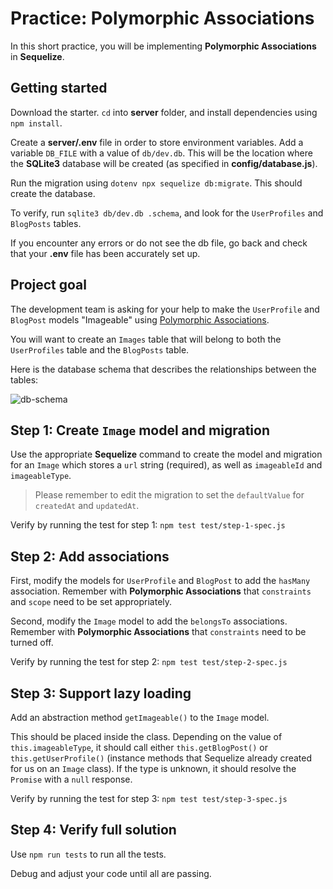 # Practice: Polymorphic Associations

In this short practice, you will be implementing **Polymorphic Associations** in
**Sequelize**.

## Getting started

Download the starter. `cd` into __server__ folder, and install dependencies
using `npm install`.

Create a __server/.env__ file in order to store environment variables. Add a
variable `DB_FILE` with a value of `db/dev.db`. This will be the location where
the **SQLite3** database will be created (as specified in
__config/database.js__).

Run the migration using `dotenv npx sequelize db:migrate`. This should create
the database.

To verify, run `sqlite3 db/dev.db .schema`, and look for the `UserProfiles` and
`BlogPosts` tables.

If you encounter any errors or do not see the db file, go back and check that
your __.env__ file has been accurately set up.

## Project goal

The development team is asking for your help to make the `UserProfile`
and `BlogPost` models "Imageable" using
[Polymorphic Associations][sequelize-poly-assoc].

You will want to create an `Images` table that will belong to both the
`UserProfiles` table and the `BlogPosts` table.

Here is the database schema that describes the relationships between the tables:

![db-schema]

## Step 1: Create `Image` model and migration

Use the appropriate **Sequelize** command to create the model and migration for
an `Image` which stores a `url` string (required), as well as `imageableId` and
`imageableType`.

> Please remember to edit the migration to set the `defaultValue` for
> `createdAt` and `updatedAt`.

Verify by running the test for step 1: `npm test test/step-1-spec.js`

## Step 2: Add associations

First, modify the models for `UserProfile` and `BlogPost` to add the `hasMany`
association. Remember with **Polymorphic Associations** that `constraints` and
`scope` need to be set appropriately.

Second, modify the `Image` model to add the `belongsTo` associations. Remember
with **Polymorphic Associations** that `constraints` need to be turned off.

Verify by running the test for step 2: `npm test test/step-2-spec.js`

## Step 3: Support lazy loading

Add an abstraction method `getImageable()` to the `Image` model.

This should be placed inside the class. Depending on the value
of `this.imageableType`, it should call either `this.getBlogPost()`
or `this.getUserProfile()` (instance methods that Sequelize already created for
us on an `Image` class). If the type is unknown, it should resolve
the `Promise` with a `null` response.

Verify by running the test for step 3: `npm test test/step-3-spec.js`

## Step 4: Verify full solution

Use `npm run tests` to run all the tests.

Debug and adjust your code until all are passing.

[sequelize-poly-assoc]: https://sequelize.org/docs/v6/advanced-association-concepts/polymorphic-associations/
[db-schema]: https://appacademy-open-assets.s3.us-west-1.amazonaws.com/Modular-Curriculum/content/week-11/imageable-db-schema.png
[db-diagram-info]: https://appacademy-open-assets.s3.us-west-1.amazonaws.com/Modular-Curriculum/content/week-11/imageable-db-diagram-info.txt